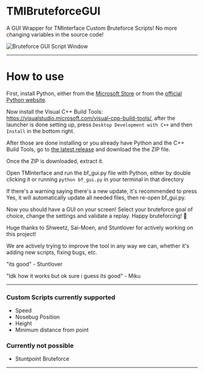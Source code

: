 # TMIBruteforceGUI
A GUI Wrapper for TMInterface Custom Bruteforce Scripts! No more changing variables in the source code!

![Bruteforce GUI Script Window](https://cdn.discordapp.com/attachments/1023241364751777904/1067087687011541012/TMIBruteforceGUI-preview.png)

---

# How to use

First, install Python, either from the [Microsoft Store](https://apps.microsoft.com/store/detail/python-311/9NRWMJP3717K) or from the [official Python website](https://www.python.org/downloads/release/python-3111/).

Now install the Visual C++ Build Tools: https://visualstudio.microsoft.com/visual-cpp-build-tools/, after the launcher is done setting up, press `Desktop Development with C++` and then `Install` in the bottom right.

After those are done installing or you already have Python and the C++ Build Tools, go to [the latest release](https://github.com/CodyNinja1/TMIBruteforceGUI/releases/latest) and download the the ZIP file.

Once the ZIP is downloaded, extract it.

Open TMInterface and run the bf_gui.py file with Python, either by double clicking it or running `python bf_gui.py` in your terminal in that directory

If there's a warning saying there's a new update, it's recommended to press Yes, it will automatically update all needed files, then re-open bf_gui.py.

Now you should have a GUI on your screen! Select your bruteforce goal of choice, change the settings and validate a replay. Happy bruteforcing! :partying_face:

Huge thanks to Shweetz, Sai-Moen, and Stuntlover for actively working on this project!


We are actively trying to improve the tool in any way we can, whether it's adding new scripts, fixing bugs, etc.


"its good" - Stuntlover

"Idk how it works but ok sure i guess its good" - Miku

---

### Custom Scripts currently supported
- Speed
- Nosebug Position
- Height
- Minimum distance from point

### Currently not possible
- Stuntpoint Bruteforce


---

